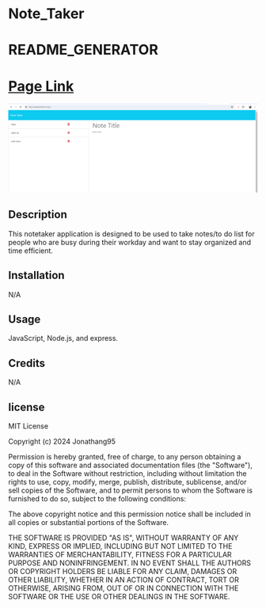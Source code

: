 # Note_Taker
# README_GENERATOR
# [Page Link](https://app.screencastify.com/v3/watch/1tiXnGykyqxoTE1u5x3z)

![](./public/assets/images/Screenshot%202024-04-24%20150835.png)
## Description
This notetaker application is designed to be used to take notes/to do list for people who are busy during their workday and want to stay organized and time efficient.
## Installation
N/A

## Usage 
JavaScript, Node.js, and express.

## Credits
N/A

## license


MIT License

Copyright (c) 2024 Jonathang95

Permission is hereby granted, free of charge, to any person obtaining a copy
of this software and associated documentation files (the "Software"), to deal
in the Software without restriction, including without limitation the rights
to use, copy, modify, merge, publish, distribute, sublicense, and/or sell
copies of the Software, and to permit persons to whom the Software is
furnished to do so, subject to the following conditions:

The above copyright notice and this permission notice shall be included in all
copies or substantial portions of the Software.

THE SOFTWARE IS PROVIDED "AS IS", WITHOUT WARRANTY OF ANY KIND, EXPRESS OR
IMPLIED, INCLUDING BUT NOT LIMITED TO THE WARRANTIES OF MERCHANTABILITY,
FITNESS FOR A PARTICULAR PURPOSE AND NONINFRINGEMENT. IN NO EVENT SHALL THE
AUTHORS OR COPYRIGHT HOLDERS BE LIABLE FOR ANY CLAIM, DAMAGES OR OTHER
LIABILITY, WHETHER IN AN ACTION OF CONTRACT, TORT OR OTHERWISE, ARISING FROM,
OUT OF OR IN CONNECTION WITH THE SOFTWARE OR THE USE OR OTHER DEALINGS IN THE
SOFTWARE.
